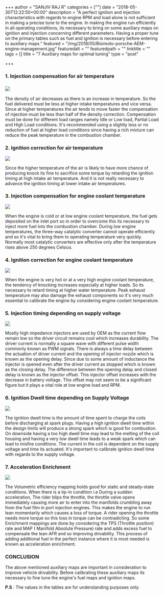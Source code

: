 +++
author = "SANJIV RAJ R"
categories = [""]
date = "2018-05-30T12:22:50+00:00"
description = "A perfect ignition and injection characteristics with regards to engine RPM and load alone is not sufficient in making a precise tune to the engine. In making the engine run efficiently in all operating conditions, its necessary to bring on some auxiliary maps on ignition and injection concerning different parameters. Having a proper tune on the primary tables such as fuel and ignition is necessary before entering to auxiliary maps."
featured = "/img/2018/05/Bisimoto-porsche-AEM-engine-management.jpg"
featuredalt = ""
featuredpath = ""
linktitle = ""
tags = []
title = "7 Auxiliary maps for optimal tuning"
type = "post"

+++
### 1. Injection compensation for air temperature

### ![](/img/2018/06/1111.jpg)

The density of air decreases as there is an increase in temperature. So the fuel delivered must be less at higher intake temperatures and vice versa. Since at higher temperatures the air tends to move faster the compensation of injection must be less than half of the density correction. Compensation must be done for different load ranges namely Idle or Low load, Partial Load and High Load conditions. It's recommended using a slightly less or no reduction of fuel at higher load conditions since having a rich mixture can reduce the peak temperature in the combustion chamber.

### 2. Ignition correction for air temperature

![](/img/2018/06/2222.jpg)

Since the higher temperature of the air is likely to have more chance of producing knock its fine to sacrifice some torque by retarding the ignition timing at high intake air temperature. And it is not really necessary to advance the ignition timing at lower intake air temperatures.

### 3. Injection compensation for engine coolant temperature

![](/img/2018/06/3333.jpg)

When the engine is cold or at low engine coolant temperature, the fuel gets deposited on the inlet port so in order to overcome this its necessary to inject more fuel into the combustion chamber. During low engine temperatures, the three-way catalytic converter cannot operate efficiently and so it's vital to bring them to operating temperature very quickly. Normally most catalytic converters are effective only after the temperature rises above 250 degrees Celsius.

### 4. Ignition correction for engine coolant temperature

![](/img/2018/06/4444.jpg)

When the engine is very hot or at a very high engine coolant temperature, the tendency of knocking increases especially at higher loads. So its necessary to retard timing at higher water temperature. Peak exhaust temperature may also damage the exhaust components so it's very much essential to calibrate the engine by considering engine coolant temperature.

### 5. Injection timing depending on supply voltage

![](/img/2018/06/5555.jpg)

Mostly high impedance injectors are used by OEM as the current flow remain low so the driver circuit remains cool which increases durability. The driver current is normally a square wave with different pulse width commonly known as PWM signals. There is always a time delay between the actuation of driver current and the opening of injector nozzle which is known as the opening delay. Since due to some amount of inductance the injector is opened even after the driver current as stopped which is known as the closing delay. The difference between the opening delay and closed delay is known as the injector offset. This injector offset increases with the decrease in battery voltage. This offset may not seem to be a significant figure but it plays a vital role at low engine load and RPM.

### 6. Ignition Dwell time depending on Supply Voltage

![](/img/2018/06/6666.jpg)

The ignition dwell time is the amount of time spent to charge the coils before discharging at spark plugs. Having a high ignition dwell time within the design limits will produce a strong spark which is good for combustion. On downside having a too high dwell time may lead to the melting of the coil housing and having a very low dwell time leads to a weak spark which can lead to misfire conditions. The current in the coil is dependent on the supply voltage and time its actuated. It's important to calibrate ignition dwell time with regards to the supply voltage.

### 7. Acceleration Enrichment

![](/img/2018/06/7777.jpg)

The Volumetric efficiency mapping holds good for static and steady-state conditions. When there is a tip-in condition i.e During a sudden acceleration, The rider blips the throttle, the throttle valve opens immediately causing more air to enter into the manifolds crumbling away from the fuel film in port injection engines. This makes the engine to run lean momentarily which causes a loss of torque. A rider opening the throttle needs more torque so this loss in torque can be contradicting. So some Enrichment mappings are done by considering the TPS (Throttle position) rate and MAP ( Manifold Absolute Pressure) rate and adds excess fuel to compensate the lean AFR and so improving drivability. This process of adding additional fuel in the perfect instance where it is most needed is known as acceleration enrichment.

### CONCLUSION

The above mentioned auxiliary maps are important in consideration to improve vehicle drivability. Before calibrating these auxiliary maps its necessary to fine tune the engine's fuel maps and ignition maps.

**P.S** : The values in the tables are for understanding purposes only.